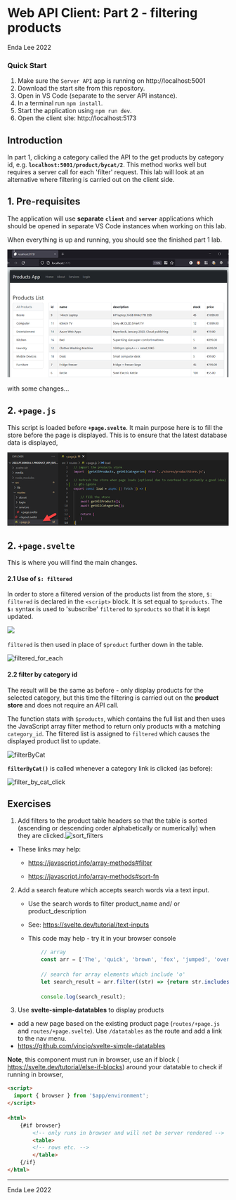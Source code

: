 # Web API Client: Part 2 - filtering products

Enda Lee 2022

### Quick Start

1. Make sure the `Server API` app is running on http://localhost:5001
2. Download the start site from this repository.
3. Open in VS Code (separate to the server API instance).
4. In a terminal run `npm install`.
5. Start the application using `npm run dev`.
6. Open the client site: http://localhost:5173



## Introduction

In part 1, clicking a category called the API to the get products by category id, e.g. **``localhost:5001/product/bycat/2``**. This method works well but requires a server call for each 'filter' request. This lab will look at an alternative where filtering is carried out on the client side.



## 1. Pre-requisites

The application will use **separate** **`client`** and **`server`** applications which should be opened in separate VS Code instances when working on this lab.

When everything is up and running, you should see the finished part 1 lab.

![completed](./media/finished.png)



with some changes...

## 2. `+page.js`

This script is loaded before **`+page.svelte`**. It main purpose here is to fill the store before the page is displayed. This is to ensure that the latest database data is displayed,

![page.js](./media/page.js.png)



## 2. `+page.svelte`

This is where you will find the main changes.



#### 2.1 Use of **`$: filtered`**

In order to store a filtered version of the products list from the store, `$: filtered` is declared in the `<script>` block. It is set equal to `$products`. The **`$:`** syntax is used to 'subscribe' `filtered` to `$products` so that it is kept updated.  

![](D:\webapps\_SSWD_2022\Labs_ft\svelte_client\2022.FT.SSWD.6.1.product_api_sveltekit_client_start_filter\media\filtered.png)



`filtered` is then used in place of `$product` further down in the table.

![filtered_for_each](D:\webapps\_SSWD_2022\Labs_ft\svelte_client\2022.FT.SSWD.6.1.product_api_sveltekit_client_start_filter\media\filtered_for_each.png)



#### 2.2 filter by category id

The result will be the same as before - only display products for the selected category, but this time the filtering is carried out on the **product store** and does not require an API call.

The function stats with `$products`, which contains the full list and then uses the JavaScript array filter method to return only products with a matching `category_id`. The filtered list is assigned to `filtered` which causes the displayed product list to update.

 ![filterByCat](D:\webapps\_SSWD_2022\Labs_ft\svelte_client\2022.FT.SSWD.6.1.product_api_sveltekit_client_start_filter\media\filterByCat.png)



**`filterByCat()`** is called whenever a category link is clicked (as before):

![filter_by_cat_click](D:\webapps\_SSWD_2022\Labs_ft\svelte_client\2022.FT.SSWD.6.1.product_api_sveltekit_client_start_filter\media\filter_by_cat_click.png)



## Exercises

1. Add filters to the product table headers so that the table is sorted  (ascending or descending order alphabetically or numerically)  when they are clicked.![sort_filters](D:\webapps\_SSWD_2022\Labs_ft\svelte_client\2022.FT.SSWD.6.1.product_api_sveltekit_client_start_filter\media\sort_filters.png)



- These links may help:
  - https://javascript.info/array-methods#filter

  - https://javascript.info/array-methods#sort-fn


2. Add a search feature which accepts search words via a text input.

   - Use the search words to filter product_name and/ or product_description

   - See: https://svelte.dev/tutorial/text-inputs

   - This code may help - try it in your browser console

     ```javascript
         // array
         const arr = ['The', 'quick', 'brown', 'fox', 'jumped', 'over', 'the', 'lazy', 'dog'];
     
         // search for array elements which include 'o'
         let search_result = arr.filter((str) => {return str.includes('o');});
     
         console.log(search_result);
     ```

     

3. Use **svelte-simple-datatables** to display products

-  add a new page based on the existing product page (`routes/+page.js` and `routes/+page.svelte`). Use `/datatables` as the route and add a link to the nav menu.
-  https://github.com/vincjo/svelte-simple-datatables

**Note**, this component must run in browser, use an if block ( https://svelte.dev/tutorial/else-if-blocks) around your datatable to check if running in browser,

```html
<script>
  import { browser } from '$app/environment';
</script>

<html>
    {#if browser}
    	<!-- only runs in browser and will not be server rendered -->
    	<table>
        <!-- rows etc. -->    
    	</table>
    {/if}
</html>
```



------

Enda Lee 2022
